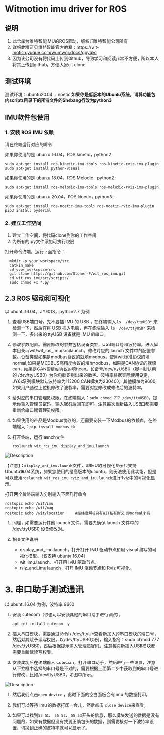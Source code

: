 # Witmotion imu driver for ROS
## 说明
1. 此仓库为维特智能IMU的ROS驱动，版权归维特智能公司所有
2. 详细教程可见维特智能官方教程：https://wit-motion.yuque.com/wumwnr/docs/gpyqkc
3. 因为该公司没有将代码上传到Github，导致学习和阅读非常不方便，所以本人将其上传到github，方便大家git clone
## 测试环境
测试环境：ubuntu20.04 + noetic
**如果你是低版本的Ubuntu系统，请将功能包内scripts目录下的所有文件的Shebang行改为python3**
## IMU软件包使用

### 1. 安装 ROS IMU 依赖
请在终端运行对应的命令

   如果你使用的是 ubuntu 16.04，ROS kinetic，python2 :

   ```
   sudo apt-get install ros-kinetic-imu-tools ros-kinetic-rviz-imu-plugin
   sudo apt-get install python-visual
   ```

   如果你使用的是 ubuntu 18.04，ROS Melodic，python2 :

   ```
   sudo apt-get install ros-melodic-imu-tools ros-melodic-rviz-imu-plugin
   ```

   如果你使用的是 ubuntu 20.04，ROS Noetic，python3 :

   ```
   sudo apt-get install ros-noetic-imu-tools ros-noetic-rviz-imu-plugin
   pip3 install pyserial
   ```

### 2. 建立工作空间
1. 建立工作空间，将代码clone到你的工作空间
2. 为所有的.py文件添加可执行权限

打开命令终端，运行下面指令：
 ```
   mkdir -p your_workspace/src
   catkin_make
   cd your_workspace/src
   git clone https://github.com/Stoner-F/wit_ros_imu.git
   cd wit_ros_imu/src/scripts/
   sudo chmod +x *.py
   ```

## 2.3 ROS 驱动和可视化
以 ubuntu16.04，JY901S，python2.7 为例

1. 查看USB端口号。先不要插 IMU 的 USB ，在终端输入 `ls  /dev/ttyUSB*` 来检测一下，然后在将 USB 插入电脑，再在终端输入 `ls  /dev/ttyUSB*` 来检测一下，多出来的 ttyUSB 设备就是 IMU 的串口。

2. 修改参数配置。需要修改的参数包括设备类型，USB端口号和波特率。进入脚本目录~/wit/wit_ros_imu/src/launch，修改对应的 launch 文件中的配置参数。设备类型如果是modbus协议的就填modbus，使用wit标准协议的填normal,如果是MODBUS高精度协议的填hmodbus，如果是CAN协议的就填can，如果是CAN高精度协议的填hcan。设备号/dev/ttyUSB0（脚本默认用的 /dev/ttyUSB0）为你电脑识别出来的数字。波特率根据实际使用设定，JY6x系列模块默认波特率为115200,CAN模块为230400，其他模块为9600,如果用户通过上位机修改了波特率，需要对应修改成修改后的波特率。

3. 给对应的串口管理员权限，在终端输入：`sudo chmod 777 /dev/ttyUSB0`，提示你输入管理员密码，输入密码后回车即可。注意每次重新插入USB口都需要重新给串口赋管理员权限。

4. 如果使用的产品是Modbus协议的，还需要安装一下Modbus的依赖库，在终端输入：`pip install modbus_tk`

5. 打开终端，运行launch文件
   ```
   roslaunch wit_ros_imu display_and_imu.launch
   ```

![Description](https://witpic-1253369323.cos.ap-guangzhou.myqcloud.com/img-md/2a7ddca1-016c-49d1-a85d-b4568a468027)
   
【注意】：`display_and_imu.launch`文件，即IMU的可视化显示只支持Ubuntu16.04系统，如果您使用的是高版本的ubuntu，则无法使用此功能，但是可以使用`roslaunch wit_ros_imu rviz_and_imu.launch`进行Rviz中的可视化显示。

打开两个新终端输入分别输入下面几行命令

   ```
   rostopic echo /wit/imu
   rostopic echo /wit/mag
   rostopic echo /wit/location     #经纬度解析只有WIT私有协议 即normal才有
   ```

1. 同理，如需要运行其他 launch 文件，需要先确保 launch 文件中的 /dev/ttyUSB0 设备修改对。

2. 相关文件说明

   * display_and_imu.launch，打开打开 IMU 驱动节点和用 visual 编写的可视化模型。（仅支持 ubuntu 16.04）
   * wit_imu.launch，打开用 IMU 驱动节点。
   * rviz_and_imu.launch，打开 IMU 驱动节点和 Rviz 可视化。

# 3. 串口助手测试通讯

以 ubuntu16.04 为例，波特率 9600

1. 安装 cutecom（你也可以安装其他的串口助手进行调试）。

   ```
   apt-get install cutecom -y
   ```

2. 插入串口模块，需要通过命令ls /dev/ttyU*查看新加入的串口模块的端口号，然后对其赋予读写权限，以/dev/ttyUSB0为例，输入指令：sudo chmod 777 /dev/ttyUSB0，然后根据提示输入管理员密码。注意每次新插入USB模块都需要重新赋读写权限。

3. 安装成功后在终端输入 cutecom，打开串口助手，然后进行一些设置，注意从下拉框中选择的串口号是不对的，需要根据上面第二步中获取到的串口号进行修改，比如/dev/ttyUSB0，如图中所示。  

![Description](https://witpic-1253369323.cos.ap-guangzhou.myqcloud.com/img-md/f827f353-7ad0-4c5f-83e2-0d117ad34d41)
   

1. 然后我们点击`open device` ，此时下面的空白面板会有 imu 的数据打印。

2. 我们可以等待 imu 的数据打印一会儿，然后点击 `close device`来查看。

3. 如果可以找到`55 51`、 `55 52`、 `55 53`开头的信息，那么模块发送的数据是没有问题的，如果有数据但没有找到正确包头的数据，则需要核对一下波特率设置，切换到正确的波特率就可以显示了。

   

